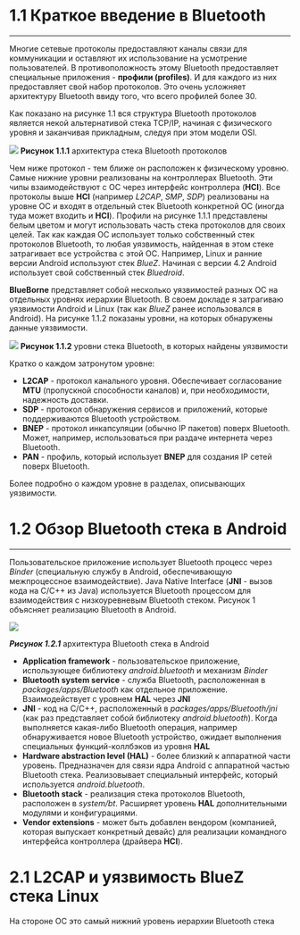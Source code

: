 # 1.1 Краткое введение в Bluetooth
-------------------------------
Многие сетевые протоколы предоставляют каналы связи для коммуникации и оставляют их использование на усмотрение пользователей. В противоположность этому Bluetooth предоставляет специальные приложения - **профили (profiles)**. И для каждого из них предоставляет свой набор протоколов. Это очень усложняет архитектуру Bluetooth ввиду того, что всего профилей более 30.

Как показано на рисунке 1.1 вся структура Bluetooth протоколов является некой альтернативой стека TCP/IP, начиная с физического уровня и заканчивая прикладным, следуя при этом модели OSI.

![](https://s88sas.storage.yandex.net/rdisk/91e7adde4126c91bcac81841a93ce640228d6370aa6f4912925e675e083279e5/5eb84a17/VjhUqhsAETQC8mIPmDmVva-EHqaGqYTZLIiZqGPMbBTu1OXbNhCL8lhGAkqYB8-2rysZQ-1OwEyosfb09U5XYQ==?uid=1040559485&filename=image--015.jpg&disposition=inline&hash=&limit=0&content_type=image%2Fjpeg&tknv=v2&owner_uid=1040559485&etag=890f4d45673b4df6e94ea7e944c6caa0&hid=73980904cc19cd0794eb3ce0599c8b0a&media_type=image&fsize=67402&rtoken=XEck4RTJReva&force_default=yes&ycrid=na-6ae9d863a307be80c70f6a295e18a449-downloader16h&ts=5a54f888573c0&s=3388ba59170a6fa32a2cd5c61efbc66565896f11164e782cf8eb44ba4f3c18a2&pb=U2FsdGVkX19uyND8AKNT19OvG5LC0P1xTDO9eBFP2sfVKr3GKynq7WFq0o-SF_TYr6XAQQ2Txw3vfNWJhg7jhBm0itWiyM8x3fGfve7kZ_Q)
**Рисунок 1.1.1** архитектура стека Bluetooth протоколов

Чем ниже протокол - тем ближе он расположен к физическому уровню. Самые нижние уровни реализованы на контроллерах Bluetooth. Эти чипы взаимодействуют с ОС через интерфейс контроллера (**HCI**). Все протоколы выше **HCI** (например *L2CAP*, *SMP*, *SDP*) реализованы на уровне ОС и входят в отдельный стек Bluetooth конкретной ОС (иногда туда может входить и **HCI**). Профили на рисунке 1.1.1 представлены белым цветом и могут использовать часть стека протоколов для своих целей. Так как каждая ОС использует только собственный стек протоколов Bluetooth, то любая уязвимость, найденная в этом стеке затрагивает все устройства с этой ОС. Например, Linux и ранние версии Android используют стек *BlueZ*. Начиная с версии 4.2 Android использует свой собственный стек *Bluedroid*.

**BlueBorne** представляет собой несколько уязвимостей разных ОС на отдельных уровнях иерархии Bluetooth. В своем докладе я затрагиваю уязвимости Android и Linux (так как *BlueZ* ранее использовался в Android). На рисунке 1.1.2 показаны уровни, на которых обнаружены данные уязвимости.

![](https://s172i.storage.yandex.net/rdisk/05ad1ce0b74c4274a2e32bdd30f48b54aa190e9650041d7267617f248a7158af/5eb85713/VjhUqhsAETQC8mIPmDmVvSVe9WY5_j_kRagJoJ8NNGMqtSBNjfxEEXoNbYu-sAXjOu56ky8T7tmtNhLFSuuKsA==?uid=1040559485&filename=image--013.jpg&disposition=inline&hash=&limit=0&content_type=image%2Fjpeg&tknv=v2&owner_uid=1040559485&fsize=112968&hid=e954b81d4140c54053a026302e433d39&etag=6432896b8aa4b7b82fc66ba09f40eacc&media_type=image&rtoken=ENNuB1zDTHCj&force_default=yes&ycrid=na-cc857b24fee1f7c86b44cc4528fd1b25-downloader18f&ts=5a5504ea5aac0&s=e52b64da1e5f7205be82446401bd4e107ebc1fae7d4c843cf2af1097f499bc18&pb=U2FsdGVkX19ZZOHpwZsIA-X_2KnPb3jW_y04TIdMKKfmEP-SjN_Sc_qJjQjVNpRwR5C3ToiFjfVT17q4623pTa6uycX56ghkWg8OxzV0S_E)
**Рисунок 1.1.2** уровни стека Bluetooth, в которых найдены уязвимости

Кратко о каждом затронутом уровне:
- **L2CAP** - протокол канального уровня. Обеспечивает согласование **MTU** (пропускной способности каналов) и, при необходимости, надежность доставки.
- **SDP** - протокол обнаружения сервисов и приложений, которые поддерживаются Bluetooth устройством.
- **BNEP** - протокол инкапсуляции (обычно IP пакетов) поверх Bluetooth. Может, например, использоваться при раздаче интернета через Bluetooth.
- **PAN** - профиль, который использует **BNEP** для создания IP сетей поверх Bluetooth.

Более подробно о каждом уровне в разделах, описывающих уязвимости. 

# 1.2 Обзор Bluetooth стека в Android
--------------------------------
Пользовательское приложение использует Bluetooth процесс через *Binder* (специальную службу в Android, обеспечивающую межпроцессное взаимодействие). Java Native Interface (**JNI** - вызов кода на C/C++ из Java) используется Bluetooth процессом для взаимодействия с низкоуревневым Bluetooth стеком. Рисунок 1 объясняет реализацию Bluetooth в Android.

![](https://s09sas.storage.yandex.net/rdisk/fadfe8afdc50881366f5546b9a6a964cacac14000f931503c9d71ef8aa1cf02c/5eb82a4e/VjhUqhsAETQC8mIPmDmVvSsGxaJTp7BGKDTbHC4TO4leCCHblS7Qn-YXyBLZdnhnOFlHAWMwaie0JAfQA6WFBQ==?uid=1040559485&filename=ape_fwk_bluetooth.png&disposition=inline&hash=&limit=0&content_type=image%2Fpng&tknv=v2&owner_uid=1040559485&media_type=image&etag=bb84bb573d3272eb0df245ddbc577700&fsize=40617&hid=f9a1d84542715f3826d6e1403a4ebc9b&rtoken=XNkjP4EiD0zY&force_default=yes&ycrid=na-313dd79bc5ac172a0d535744f6eb6626-downloader1f&ts=5a54da384af80&s=43db5e9ce00f56fb45e5890388711a7a40705a98c9a45cce792d8a0ace8de97a&pb=U2FsdGVkX18Y5U8jILJrM3FKBtjpKzpHodyIVUm9s4yeWe20pyWP9_87M2vW62eMiw7c4Rsna6SyOONQpbWrngDkwLb3kmfKywWn6ubcwNo)

***Рисунок 1.2.1*** архитектура Bluetooth стека в Android
     
- **Application framework** - пользовательское приложение, использующее библиотеку *android.bluetooth* и механизм *Binder*
- **Bluetooth system service** - служба Bluetooth, расположенная в *packages/apps/Bluetooth* как отдельное приложение. Взаимодействует с уровнем **HAL** через **JNI**
- **JNI** - код на С/C++, расположенный в *packages/apps/Bluetooth/jni* (как раз представляет собой библиотеку *android.bluetooth*). Когда выполняется какая-либо Bluetooth операция, например обнаруживается новое Bluetooth устройство,  ожидает выполнения специальных функций-коллбэков из уровня **HAL**
- **Hardware abstraction level (HAL)** - более близкий к аппаратной части уровень. Предназначен для связи ядра Android c аппаратной частью Bluetooth стека. Реализовывает специальный интерфейс, который используется *android.bluetooth*.
- **Bluetooth stack** - реализация стека протоколов Bluetooth, расположен в *system/bt*. Расширяет уровень **HAL** дополнительными модулями и конфигурациями.
- **Vendor extensions** - может быть добавлен вендором (компанией, которая выпускает конкретный девайс) для реализации командного интерфейса контроллера (драйвера **HCI**).

# 2.1 L2CAP и уязвимость BlueZ стека Linux

На стороне ОС это самый нижний уровень иерархии Bluetooth стека  
